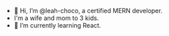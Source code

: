 - 👋 Hi, I’m @leah-choco, a certified MERN developer.
- I'm a wife and mom to 3 kids.
- 🌱 I’m currently learning React.


<!---
leah-choco/leah-choco is a ✨ special ✨ repository because its `README.md` (this file) appears on your GitHub profile.
You can click the Preview link to take a look at your changes.
--->
